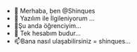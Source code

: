 - 👋 Merhaba, ben @Shinques
- 👀 Yazılım ile İlgileniyorum ...
- 🌱Şu anda öğrenciyim...
- 💞️ Tek hesabım budur...
- 📫Bana nasıl ulaşabilirsiniz = shinques...
